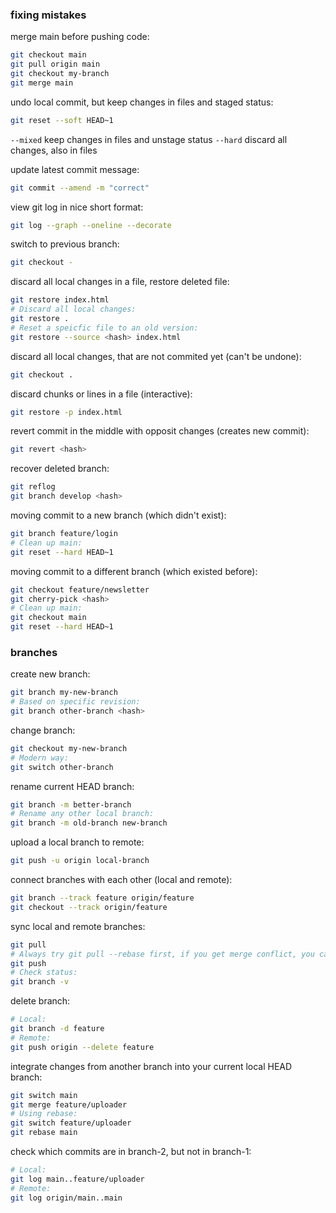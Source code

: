 ### fixing mistakes
merge main before pushing code:
```bash
git checkout main
git pull origin main
git checkout my-branch
git merge main
```

undo local commit, but keep changes in files and staged status:
```bash
git reset --soft HEAD~1
```

`--mixed` keep changes in files and unstage status
`--hard` discard all changes, also in files

update latest commit message:
```bash
git commit --amend -m "correct"
```

view git log in nice short format:
```bash
git log --graph --oneline --decorate
```

switch to previous branch:
```bash
git checkout -
```

discard all local changes in a file, restore deleted file:
```bash
git restore index.html
# Discard all local changes:
git restore .
# Reset a speicfic file to an old version:
git restore --source <hash> index.html
```

discard all local changes, that are not commited yet (can't be undone):
```bash
git checkout .
```

discard chunks or lines in a file (interactive):
```bash
git restore -p index.html
```

revert commit in the middle with opposit changes (creates new commit):
```bash
git revert <hash>
```

recover deleted branch:
```bash
git reflog
git branch develop <hash>
```

moving commit to a new branch (which didn't exist):
```bash
git branch feature/login
# Clean up main:
git reset --hard HEAD~1
```

moving commit to a different branch (which existed before):
```bash
git checkout feature/newsletter
git cherry-pick <hash>
# Clean up main:
git checkout main
git reset --hard HEAD~1
```

### branches
create new branch:
```bash
git branch my-new-branch
# Based on specific revision:
git branch other-branch <hash>
```

change branch:
```bash
git checkout my-new-branch
# Modern way:
git switch other-branch
```

rename current HEAD branch:
```bash
git branch -m better-branch
# Rename any other local branch:
git branch -m old-branch new-branch
```

upload a local branch to remote:
```bash
git push -u origin local-branch
```

connect branches with each other (local and remote):
```bash
git branch --track feature origin/feature
git checkout --track origin/feature
```

sync local and remote branches:
```bash
git pull
# Always try git pull --rebase first, if you get merge conflict, you can undo everything with git rebase --abort and try with regular pull instead to solve that conflict
git push
# Check status:
git branch -v
```

delete branch:
```bash
# Local:
git branch -d feature
# Remote:
git push origin --delete feature
```

integrate changes from another branch into your current local HEAD branch:
```bash
git switch main
git merge feature/uploader
# Using rebase:
git switch feature/uploader
git rebase main
```

check which commits are in branch-2, but not in branch-1:
```bash
# Local:
git log main..feature/uploader
# Remote:
git log origin/main..main
```